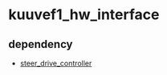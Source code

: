 # kuuvef1_hw_interface

## dependency
- [steer_drive_controller](https://github.com/CIR-KIT/steer_drive_ros/tree/kinetic-devel/steer_drive_controller)
